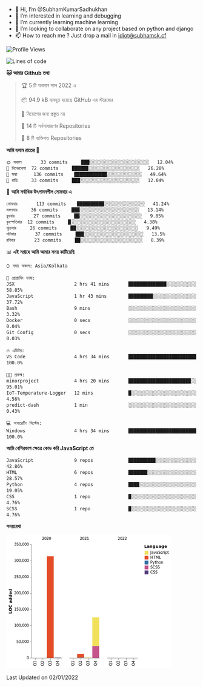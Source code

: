 - 👋 Hi, I’m @SubhamKumarSadhukhan
- 👀 I’m interested in learning and debugging
- 🌱 I’m currently learning machine learning
- 💞️ I’m looking to collaborate on any project based on python and django
- 📫 How to reach me ?
      Just drop a mail in idiot@subhamsk.cf

<!---
SubhamKumarSadhukhan/SubhamKumarSadhukhan is a ✨ special ✨ repository because its `README.md` (this file) appears on your GitHub profile.
You can click the Preview link to take a look at your changes.
--->


<!--START_SECTION:waka-->
![Profile Views](http://img.shields.io/badge/%E0%A6%AA%E0%A7%8D%E0%A6%B0%E0%A7%8B%E0%A6%AB%E0%A6%BE%E0%A6%87%E0%A6%B2%20%E0%A6%A6%E0%A6%B0%E0%A7%8D%E0%A6%B6%E0%A6%A8-37-blue)

![Lines of code](https://img.shields.io/badge/%E0%A6%B9%E0%A7%8D%E0%A6%AF%E0%A6%BE%E0%A6%B2%E0%A7%8B%20%E0%A6%93%E0%A6%AF%E0%A6%BC%E0%A6%BE%E0%A6%B0%E0%A7%8D%E0%A6%B2%E0%A7%8D%E0%A6%A1%20%E0%A6%A5%E0%A7%87%E0%A6%95%E0%A7%87%20%E0%A6%86%E0%A6%AE%E0%A6%BF%20%E0%A6%B2%E0%A6%BF%E0%A6%96%E0%A7%87%E0%A6%9B%E0%A6%BF-452%20Thousand%20%E0%A6%95%E0%A7%8B%E0%A6%A1%E0%A7%87%E0%A6%B0%20%E0%A6%B2%E0%A6%BE%E0%A6%87%E0%A6%A8-blue)

**🐱 আমার Github তথ্য** 

> 🏆 5 টি অবদান সাল 2022 এ
 > 
> 📦 94.9 kB ব্যবহৃত হয়েছে GitHub এর স্টরেজের 
 > 
> 🚫 নিয়োগের জন্য প্রস্তুত নয়
 > 
> 📜 14 টি সর্বসাধারণের Repositories 
 > 
> 🔑 8 টি ব্যক্তিগত Repositories  
 > 
**আমি হলাম রাতের 🦉** 

```text
🌞 সকাল       33 commits     ███░░░░░░░░░░░░░░░░░░░░░░   12.04% 
🌆 দিনেরবেলা  72 commits     ██████░░░░░░░░░░░░░░░░░░░   26.28% 
🌃 সন্ধা      136 commits    ████████████░░░░░░░░░░░░░   49.64% 
🌙 রাত্রি     33 commits     ███░░░░░░░░░░░░░░░░░░░░░░   12.04%

```
📅 **আমি সর্বাধিক উৎপাদনশীল সোমবার এ** 

```text
সোমবার       113 commits    ██████████░░░░░░░░░░░░░░░   41.24% 
মঙ্গলবার     36 commits     ███░░░░░░░░░░░░░░░░░░░░░░   13.14% 
বুধবার       27 commits     ██░░░░░░░░░░░░░░░░░░░░░░░   9.85% 
বৃহস্পতিবার  12 commits     █░░░░░░░░░░░░░░░░░░░░░░░░   4.38% 
শুক্রবার     26 commits     ██░░░░░░░░░░░░░░░░░░░░░░░   9.49% 
শনিবার       37 commits     ███░░░░░░░░░░░░░░░░░░░░░░   13.5% 
রবিবার       23 commits     ██░░░░░░░░░░░░░░░░░░░░░░░   8.39%

```


📊 **এই সপ্তাহে আমি আমার সময় কাটিয়েছি** 

```text
⌚︎ সময় অঞ্চল: Asia/Kolkata

💬 প্রোগ্রামিং ভাষা: 
JSX                      2 hrs 41 mins       ██████████████░░░░░░░░░░░   58.85% 
JavaScript               1 hr 43 mins        █████████░░░░░░░░░░░░░░░░   37.72% 
Bash                     9 mins              ░░░░░░░░░░░░░░░░░░░░░░░░░   3.32% 
Docker                   0 secs              ░░░░░░░░░░░░░░░░░░░░░░░░░   0.04% 
Git Config               0 secs              ░░░░░░░░░░░░░░░░░░░░░░░░░   0.03%

🔥 এডিটর: 
VS Code                  4 hrs 34 mins       █████████████████████████   100.0%

🐱‍💻 প্রকল্ম: 
minorproject             4 hrs 20 mins       ███████████████████████░░   95.01% 
IoT-Temperature-Logger   12 mins             █░░░░░░░░░░░░░░░░░░░░░░░░   4.56% 
predict-dash             1 min               ░░░░░░░░░░░░░░░░░░░░░░░░░   0.43%

💻 অপারেটিং সিস্টেম: 
Windows                  4 hrs 34 mins       █████████████████████████   100.0%

```

**আমি বেশিরভাগ ক্ষেত্রে কোড করি JavaScript তে** 

```text
JavaScript               9 repos             ██████████░░░░░░░░░░░░░░░   42.86% 
HTML                     6 repos             ███████░░░░░░░░░░░░░░░░░░   28.57% 
Python                   4 repos             ████░░░░░░░░░░░░░░░░░░░░░   19.05% 
CSS                      1 repo              █░░░░░░░░░░░░░░░░░░░░░░░░   4.76% 
SCSS                     1 repo              █░░░░░░░░░░░░░░░░░░░░░░░░   4.76%

```


**সময়রেখা**

![Chart not found](https://raw.githubusercontent.com/SubhamKumarSadhukhan/SubhamKumarSadhukhan/main/charts/bar_graph.png) 


 Last Updated on 02/01/2022
<!--END_SECTION:waka-->
